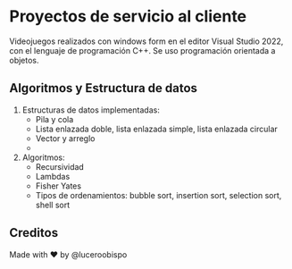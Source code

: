 # Proyectos de servicio al cliente

Videojuegos realizados con windows form en el editor Visual Studio 2022, con el lenguaje de programación C++.
Se uso programación orientada a objetos.

## Algoritmos y Estructura de datos

1. Estructuras de datos implementadas: 
   - Pila y cola
   - Lista enlazada doble, lista enlazada simple, lista enlazada circular
   - Vector y arreglo
   -
2. Algoritmos:
   - Recursividad
   - Lambdas
   - Fisher Yates
   - Tipos de ordenamientos: bubble sort, insertion sort, selection sort, shell sort 

## Creditos
Made with ❤️ by @luceroobispo
